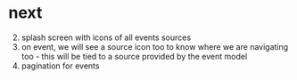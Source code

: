 # next
2. splash screen with icons of all events sources
3. on event, we will see a source icon too to know where we are navigating too - this will be tied to a source provided by the event model
4. pagination for events